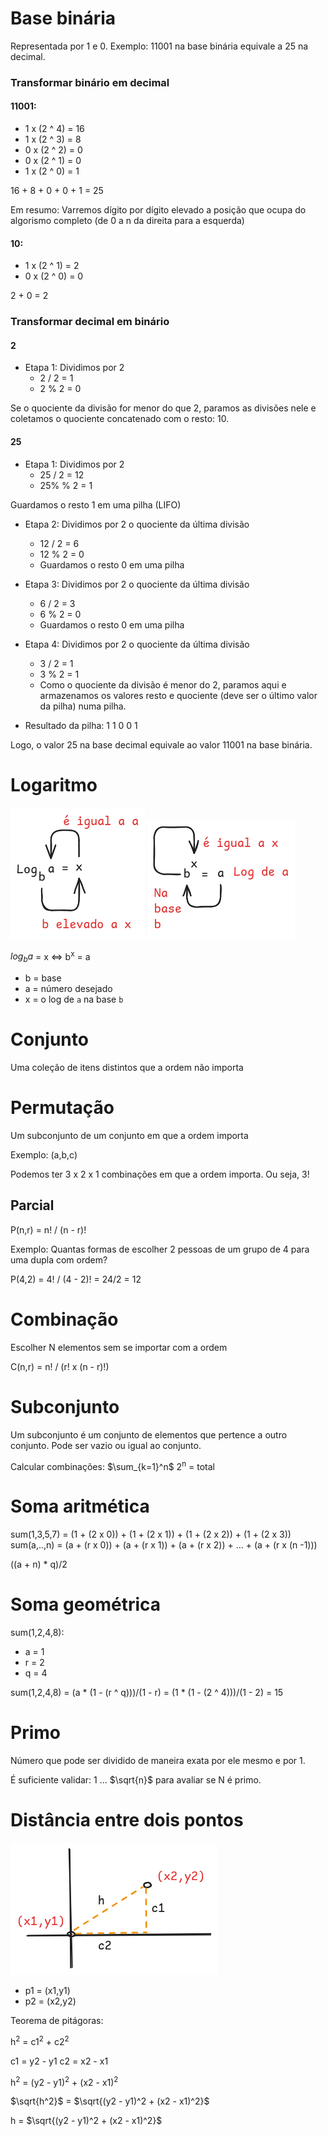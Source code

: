 # Base binária

Representada por 1 e 0. Exemplo: 11001 na base binária equivale a 25 na decimal.

### Transformar binário em decimal

#### 11001:

- 1 x (2 ^ 4) = 16
- 1 x (2 ^ 3) = 8
- 0 x (2 ^ 2) = 0
- 0 x (2 ^ 1) = 0
- 1 x (2 ^ 0) = 1

16 + 8 + 0 + 0 + 1 = 25

Em resumo: Varremos dígito por dígito elevado a posição que ocupa do algorismo completo (de 0 a n da direita para a esquerda)

#### 10:

- 1 x (2 ^ 1) = 2
- 0 x (2 ^ 0) = 0

2 + 0 = 2

### Transformar decimal em binário

#### 2
- Etapa 1: Dividimos por 2
    - 2 / 2 = 1
    - 2 % 2 = 0

Se o quociente da divisão for menor do que 2, paramos as divisões nele e coletamos o quociente concatenado com o resto: 10.


#### 25

- Etapa 1: Dividimos por 2
    - 25 / 2 = 12
    - 25% % 2 = 1

Guardamos o resto 1 em uma pilha (LIFO)

- Etapa 2: Dividimos por 2 o quociente da última divisão
    - 12 / 2 = 6
    - 12 % 2 = 0
    - Guardamos o resto 0 em uma pilha

- Etapa 3: Dividimos por 2 o quociente da última divisão
    - 6 / 2 = 3
    - 6 % 2 = 0
    - Guardamos o resto 0 em uma pilha

- Etapa 4: Dividimos por 2 o quociente da última divisão
    - 3 / 2 = 1
    - 3 % 2 = 1
    - Como o quociente da divisão é menor do 2, paramos aqui e armazenamos os valores resto e quociente (deve ser o último valor da pilha) numa pilha.

- Resultado da pilha:
1
1
0
0
1

Logo, o valor 25 na base decimal equivale ao valor 11001 na base binária.


# Logaritmo
![Logaritmo](logaritmo.png)
![Exponencial](exponencial.png)

$log{_b}{a}$ = x <=> b<sup>x</sup> = a

- b = base
- a = número desejado
- x = o log de `a` na base `b`


# Conjunto

Uma coleção de itens distintos que a ordem não importa

# Permutação

Um subconjunto de um conjunto em que a ordem importa

Exemplo: (a,b,c)

Podemos ter 3 x 2 x 1 combinações em que a ordem importa. Ou seja, 3!


## Parcial

P(n,r) = n! / (n - r)!

Exemplo: Quantas formas de escolher 2 pessoas de um grupo de 4 para uma dupla com ordem?

P(4,2) = 4! / (4 - 2)! = 24/2 = 12


# Combinação

Escolher N elementos sem se importar com a ordem

C(n,r) = n! / (r! x (n - r)!)


# Subconjunto

Um subconjunto é um conjunto de elementos que pertence a outro conjunto. Pode ser vazio ou igual ao conjunto. 

Calcular combinações: $\sum_{k=1}^n$  2<sup>n</sup> = total


# Soma aritmética

sum(1,3,5,7) = (1 + (2 x 0)) + (1 + (2 x 1)) + (1 + (2 x 2)) + (1 + (2 x 3))
sum(a,..,n) = (a + (r x 0)) + (a + (r x 1)) + (a + (r x 2)) + ... + (a + (r x (n -1)))

((a + n) * q)/2

# Soma geométrica

sum(1,2,4,8):
- a = 1
- r = 2
- q = 4


sum(1,2,4,8) = (a * (1 - (r ^ q)))/(1 - r) = (1 * (1 - (2 ^ 4)))/(1 - 2) = 15

# Primo

Número que pode ser dividido de maneira exata por ele mesmo e por 1.

É suficiente validar: 1 ... $\sqrt{n}$ para avaliar se N é primo.


# Distância entre dois pontos

![Distância](Distancia.png)

- p1 = (x1,y1)
- p2 = (x2,y2)

Teorema de pitágoras:

h<sup>2</sup> = c1<sup>2</sup> + c2<sup>2</sup>

c1 = y2 - y1 
c2 = x2 - x1 

h<sup>2</sup> = (y2 - y1)<sup>2</sup> + (x2 - x1)<sup>2</sup>

$\sqrt{h^2}$ = $\sqrt{(y2 - y1)^2 + (x2 - x1)^2}$

h = $\sqrt{(y2 - y1)^2 + (x2 - x1)^2}$